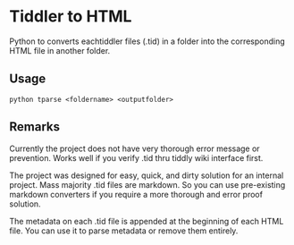 # Tiddler to HTML
Python to converts eachtiddler files (.tid) in a folder into
the corresponding HTML file in another folder.

## Usage

```
python tparse <foldername> <outputfolder>
```

## Remarks
Currently the project does not have very thorough error
message or prevention. Works well if you verify .tid thru
tiddly wiki interface first.

The project was designed for easy, quick, and dirty solution
for an internal project. Mass majority .tid files are markdown.
So you can use pre-existing markdown converters if you require
a more thorough and error proof solution.

The metadata on each .tid file is appended at the beginning
of each HTML file. You can use it to parse metadata or
remove them entirely.